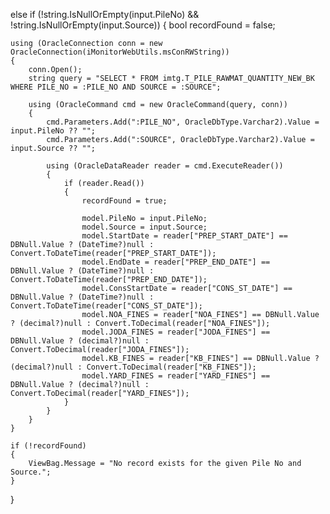 else if (!string.IsNullOrEmpty(input.PileNo) && !string.IsNullOrEmpty(input.Source))
{
    bool recordFound = false;

    using (OracleConnection conn = new OracleConnection(iMonitorWebUtils.msConRWString))
    {
        conn.Open();
        string query = "SELECT * FROM imtg.T_PILE_RAWMAT_QUANTITY_NEW_BK WHERE PILE_NO = :PILE_NO AND SOURCE = :SOURCE";
        
        using (OracleCommand cmd = new OracleCommand(query, conn))
        {
            cmd.Parameters.Add(":PILE_NO", OracleDbType.Varchar2).Value = input.PileNo ?? "";
            cmd.Parameters.Add(":SOURCE", OracleDbType.Varchar2).Value = input.Source ?? "";

            using (OracleDataReader reader = cmd.ExecuteReader())
            {
                if (reader.Read())
                {
                    recordFound = true;

                    model.PileNo = input.PileNo;
                    model.Source = input.Source;
                    model.StartDate = reader["PREP_START_DATE"] == DBNull.Value ? (DateTime?)null : Convert.ToDateTime(reader["PREP_START_DATE"]);
                    model.EndDate = reader["PREP_END_DATE"] == DBNull.Value ? (DateTime?)null : Convert.ToDateTime(reader["PREP_END_DATE"]);
                    model.ConsStartDate = reader["CONS_ST_DATE"] == DBNull.Value ? (DateTime?)null : Convert.ToDateTime(reader["CONS_ST_DATE"]);
                    model.NOA_FINES = reader["NOA_FINES"] == DBNull.Value ? (decimal?)null : Convert.ToDecimal(reader["NOA_FINES"]);
                    model.JODA_FINES = reader["JODA_FINES"] == DBNull.Value ? (decimal?)null : Convert.ToDecimal(reader["JODA_FINES"]);
                    model.KB_FINES = reader["KB_FINES"] == DBNull.Value ? (decimal?)null : Convert.ToDecimal(reader["KB_FINES"]);
                    model.YARD_FINES = reader["YARD_FINES"] == DBNull.Value ? (decimal?)null : Convert.ToDecimal(reader["YARD_FINES"]);
                }
            }
        }
    }

    if (!recordFound)
    {
        ViewBag.Message = "No record exists for the given Pile No and Source.";
    }
}
